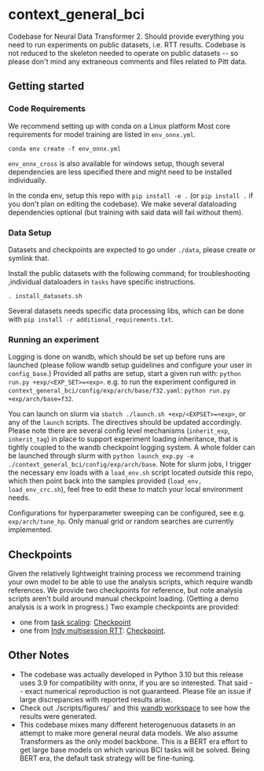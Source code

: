 # context_general_bci
Codebase for Neural Data Transformer 2. Should provide everything you need to run experiments on public datasets, i.e. RTT results. Codebase is not reduced to the skeleton needed to operate on public datasets -- so please don't mind any extraneous comments and files related to Pitt data.

## Getting started

### Code Requirements
We recommend setting up with conda on a Linux platform Most core requirements for model training are listed in `env_onnx.yml`.
```
conda env create -f env_onnx.yml
```
`env_onnx_cross` is also available for windows setup, though several dependencies are less specified there and might need to be installed individually.

In the conda env, setup this repo with `pip install -e .` (or `pip install .` if you don't plan on editing the codebase). We make several dataloading dependencies optional (but training with said data will fail without them).

### Data Setup
Datasets and checkpoints are expected to go under `./data`, please create or symlink that.

Install the public datasets with the following command; for troubleshooting ,individual dataloaders in `tasks` have specific instructions.
```
. install_datasets.sh
```
Several datasets needs specific data processing libs, which can be done with `pip install -r additional_requirements.txt`.


### Running an experiment
Logging is done on wandb, which should be set up before runs are launched (please follow wandb setup guidelines and configure your user in `config_base`.)
Provided all paths are setup, start a given run with:
`python run.py +exp/<EXP_SET>=<exp>`.
e.g. to run the experiment configured in `context_general_bci/config/exp/arch/base/f32.yaml`: `python run.py +exp/arch/base=f32`.

You can launch on slurm via `sbatch ./launch.sh +exp/<EXPSET>=<exp>`, or any of the `launch` scripts. The directives should be updated accordingly. Please note there are several config level mechanisms (`inherit_exp`, `inherit_tag`) in place to support experiment loading inheritance, that is tightly coupled to the wandb checkpoint logging system.
A whole folder can be launched through slurm with `python launch_exp.py -e ./context_general_bci/config/exp/arch/base`.
Note for slurm jobs, I trigger the necessary env loads with a `load_env.sh` script located _outside_ this repo, which then point back into the samples provided (`load_env, load_env_crc.sh`), feel free to edit these to match your local environment needs.


Configurations for hyperparameter sweeping can be configured, see e.g. `exp/arch/tune_hp`. Only manual grid or random searches are currently implemented.

## Checkpoints
Given the relatively lightweight training process we recommend training your own model to be able to use the analysis scripts, which require wandb references. We provide two checkpoints for reference, but note analysis scripts aren't build around manual checkpoint loading.
(Getting a demo analysis is a work in progress.)
Two example checkpoints are provided:
- one from [task scaling](https://wandb.ai/joelye9/context_general_bci/runs/ydv48n02?workspace=user-joelye9): [Checkpoint](https://drive.google.com/file/d/18UgglFKPu6ev5Db4xDtj7aOfzAX4aZy1/view?usp=share_link)
- one from [Indy multisession RTT](https://wandb.ai/joelye9/context_general_bci/runs/uych1wae?workspace=user-joelye9): [Checkpoint](https://drive.google.com/file/d/1hhC4n1UyiYjCcv1nlO6ESljNhr8qVlUF/view?usp=share_link).

## Other Notes
- The codebase was actually developed in Python 3.10 but this release uses 3.9 for compatibility with onnx, if you are so interested. That said -- exact numerical reproduction is not guaranteed. Please file an issue if large discrepancies with reported results arise.
- Check out ./scripts/figures/` and this [wandb workspace](https://wandb.ai/joelye9/context_general_bci) to see how the results were generated.
- This codebase mixes many different heterogenuous datasets in an attempt to make more general neural data models. We also assume Transformers as the only model backbone. This is a BERT era effort to get large base models on which various BCI tasks will be solved. Being BERT era, the default task strategy will be fine-tuning.



